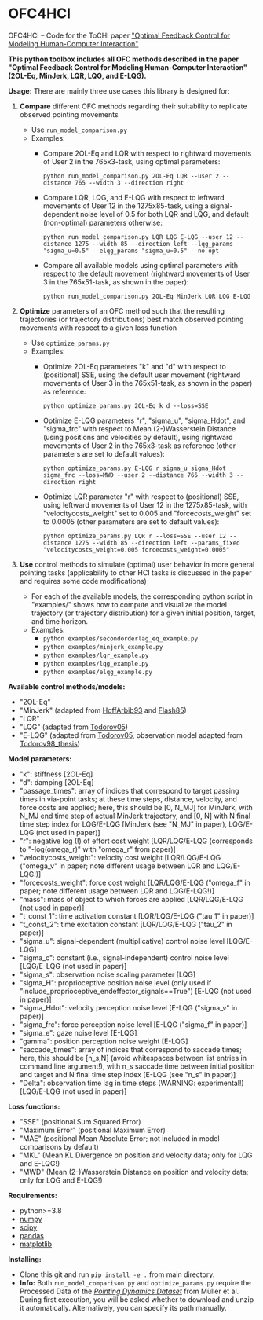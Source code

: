 # OFC4HCI
OFC4HCI – Code for the ToCHI paper <a href="https://dl.acm.org/doi/10.1145/3524122">"Optimal Feedback Control for Modeling Human-Computer Interaction"</a>

<large>**This python toolbox includes all OFC methods described in the paper "Optimal Feedback Control for Modeling Human-Computer Interaction" (2OL-Eq, MinJerk, LQR, LQG, and E-LQG).**</large>

**Usage:**
There are mainly three use cases this library is designed for:
1. **Compare** different OFC methods regarding their suitability to replicate observed pointing movements
    - Use `run_model_comparison.py`
    - Examples:
        - Compare 2OL-Eq and LQR with respect to rightward movements of User 2 in the 765x3-task, using optimal parameters:
        
          `python run_model_comparison.py 2OL-Eq LQR --user 2 --distance 765 --width 3 --direction right`
        - Compare LQR, LQG, and E-LQG with respect to leftward movements of User 12 in the 1275x85-task, using a signal-dependent noise level of 0.5 for both LQR and LQG, and default (non-optimal) parameters otherwise:
        
          `python run_model_comparison.py LQR LQG E-LQG --user 12 --distance 1275 --width 85 --direction left --lqg_params "sigma_u=0.5" --elqg_params "sigma_u=0.5" --no-opt`
        - Compare all available models using optimal parameters with respect to the default movement (rightward movements of User 3 in the 765x51-task, as shown in the paper):
        
          `python run_model_comparison.py 2OL-Eq MinJerk LQR LQG E-LQG`
          
2. **Optimize** parameters of an OFC method such that the resulting trajectories (or trajectory distributions) best match observed pointing movements with respect to a given loss function
    - Use `optimize_params.py`
    - Examples:
        - Optimize 2OL-Eq parameters "k" and "d" with respect to (positional) SSE, using the default user movement (rightward movements of User 3 in the 765x51-task, as shown in the paper) as reference:
        
          `python optimize_params.py 2OL-Eq k d --loss=SSE`
        - Optimize E-LQG parameters "r", "sigma_u", "sigma_Hdot", and "sigma_frc" with respect to Mean (2-)Wasserstein Distance (using positions and velocities by default), using rightward movements of User 2 in the 765x3-task as reference (other parameters are set to default values):
        
          `python optimize_params.py E-LQG r sigma_u sigma_Hdot sigma_frc --loss=MWD --user 2 --distance 765 --width 3 --direction right`
        - Optimize LQR parameter "r" with respect to (positional) SSE, using leftward movements of User 12 in the 1275x85-task, with "velocitycosts_weight" set to 0.005 and "forcecosts_weight" set to 0.0005 (other parameters are set to default values):
        
          `python optimize_params.py LQR r --loss=SSE --user 12 --distance 1275 --width 85 --direction left --params_fixed "velocitycosts_weight=0.005 forcecosts_weight=0.0005"`
          
3. **Use** control methods to simulate (optimal) user behavior in more general pointing tasks (applicability to other HCI tasks is discussed in the paper and requires some code modifications)
    - For each of the available models, the corresponding python script in "examples/" shows how to compute and visualize the model trajectory (or trajectory distribution) for a given initial position, target, and time horizon.
    - Examples:
        - `python examples/secondorderlag_eq_example.py`
        - `python examples/minjerk_example.py`
        - `python examples/lqr_example.py`
        - `python examples/lqg_example.py`
        - `python examples/elqg_example.py`

**Available control methods/models:**
- "2OL-Eq"
- "MinJerk" (adapted from [HoffArbib93](https://pubmed.ncbi.nlm.nih.gov/12581988/) and [Flash85](https://www.jneurosci.org/content/5/7/1688))
- "LQR"
- "LQG" (adapted from [Todorov05](https://www.ncbi.nlm.nih.gov/pmc/articles/PMC1550971/))
- "E-LQG" (adapted from [Todorov05](https://www.ncbi.nlm.nih.gov/pmc/articles/PMC1550971/), observation model adapted from [Todorov98_thesis](https://homes.cs.washington.edu/~todorov/papers/TodorovThesis.pdf))

**Model parameters:**
- "k": stiffness [2OL-Eq]
- "d": damping [2OL-Eq]
- "passage_times": array of indices that correspond to target passing times in via-point tasks; at these time steps, distance, velocity, and force costs are applied; here, this should be [0, N_MJ] for MinJerk, with N_MJ end time step of actual MinJerk trajectory, and [0, N] with N final time step index for LQG/E-LQG [MinJerk (see "N_MJ" in paper), LQG/E-LQG (not used in paper)]
- "r": negative log (!) of effort cost weight [LQR/LQG/E-LQG (corresponds to "-log(omega_r)" with "omega_r" from paper)]
- "velocitycosts_weight": velocity cost weight [LQR/LQG/E-LQG ("omega_v" in paper; note different usage between LQR and LQG/E-LQG!)]
- "forcecosts_weight": force cost weight [LQR/LQG/E-LQG ("omega_f" in paper; note different usage between LQR and LQG/E-LQG!)]
- "mass": mass of object to which forces are applied [LQR/LQG/E-LQG (not used in paper)]
- "t_const_1": time activation constant [LQR/LQG/E-LQG ("tau_1" in paper)]
- "t_const_2": time excitation constant [LQR/LQG/E-LQG ("tau_2" in paper)]
- "sigma_u": signal-dependent (multiplicative) control noise level [LQG/E-LQG]
- "sigma_c": constant (i.e., signal-independent) control noise level [LQG/E-LQG (not used in paper)]
- "sigma_s": observation noise scaling parameter [LQG]
- "sigma_H": proprioceptive position noise level (only used if "include_proprioceptive_endeffector_signals==True") [E-LQG (not used in paper)]
- "sigma_Hdot": velocity perception noise level [E-LQG ("sigma_v" in paper)]
- "sigma_frc": force perception noise level [E-LQG ("sigma_f" in paper)]
- "sigma_e": gaze noise level [E-LQG]
- "gamma": position perception noise weight [E-LQG]
- "saccade_times": array of indices that correspond to saccade times; here, this should be [n_s,N] (avoid whitespaces between list entries in command line argument!), with n_s saccade time between initial position and target and N final time step index [E-LQG (see "n_s" in paper)]
- "Delta": observation time lag in time steps (WARNING: experimental!) [LQG/E-LQG (not used in paper)]

**Loss functions:**
- "SSE" (positional Sum Squared Error)
- "Maximum Error" (positional Maximum Error)
- "MAE" (positional Mean Absolute Error; not included in model comparisons by default)
- "MKL" (Mean KL Divergence on position and velocity data; only for LQG and E-LQG!)
- "MWD" (Mean (2-)Wasserstein Distance on position and velocity data; only for LQG and E-LQG!)

**Requirements:**
- python>=3.8
- [numpy](https://numpy.org/)
- [scipy](https://scipy.org/)
- [pandas](https://pandas.pydata.org/)
- [matplotlib](https://matplotlib.org/)

**Installing:**
- Clone this git and run `pip install -e .` from main directory.
- **Info:** Both `run_model_comparison.py` and `optimize_params.py` require the Processed Data of the [*Pointing Dynamics Dataset*](http://joergmueller.info/controlpointing/) from Müller et al. During first execution, you will be asked whether to download and unzip it automatically. Alternatively, you can specify its path manually.
